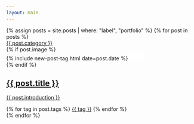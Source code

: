 ```yaml
---
layout: main
---
```


<main class="home" id="post" role="main" itemprop="mainContentOfPage" itemscope="itemscope" itemtype="http://schema.org/Blog">
    <div id="grid" class="row flex-grid">
    {% assign posts = site.posts | where: "label", "portfolio" %}    
    {% for post in posts  %}
        <article class="box-item" itemscope="itemscope" itemtype="http://schema.org/BlogPosting" itemprop="blogPost">
            <span class="category">
                <a href="{{ site.url }}{{ site.baseurl }}/category/{{ post.category }}">
                    <span>{{ post.category }}</span>
                </a>
            </span>
            <div class="box-body">
                {% if post.image %}
                    <div class="cover">
                        {% include new-post-tag.html date=post.date %}
                        <a href="{{ post.url | prepend: site.baseurl }}" {%if isnewpost %}class="new-post"{% endif %}>
                            <img src="assets/img/placeholder.png" data-url="{{ post.image }}" class="preload">
                        </a>
                    </div>
                {% endif %}
                <div class="box-info">
                    <meta itemprop="datePublished" content="{{ post.date | date_to_xmlschema }}">
                    <!--time itemprop="datePublished" datetime="{{ post.date | date_to_xmlschema }}" class="date">
                        {% include date.html date=post.date %}
                    </time-->
                    <a class="post-link" href="{{ post.url | prepend: site.baseurl }}">
                        <h2 class="post-title" itemprop="name">
                            {{ post.title }}
                        </h2>
                    </a>
                    <a class="post-link" href="{{ post.url | prepend: site.baseurl }}">
                        <p class="description">{{ post.introduction }}</p>
                    </a>
                    <div class="tags">
                        {% for tag in post.tags %}
                            <a href="{{ site.baseurl}}/tags/#{{tag | slugify }}">{{ tag }}</a>
                        {% endfor %}
                    </div>
                </div>
            </div>
        </article>
    {% endfor %}
    </div>
</main>
